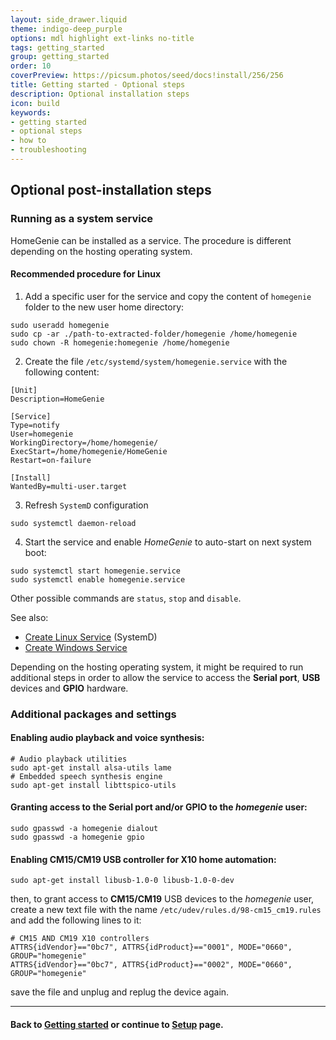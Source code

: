 ```yaml
---
layout: side_drawer.liquid
theme: indigo-deep_purple
options: mdl highlight ext-links no-title
tags: getting_started
group: getting_started
order: 10
coverPreview: https://picsum.photos/seed/docs!install/256/256
title: Getting started - Optional steps
description: Optional installation steps
icon: build
keywords:
- getting started
- optional steps
- how to
- troubleshooting
---
```


## Optional post-installation steps


### Running as a system service

HomeGenie can be installed as a service. The procedure is different depending on the
hosting operating system.

#### Recommended procedure for Linux

1) Add a specific user for the service and copy the content of `homegenie` folder
   to the new user home directory:

```shell
sudo useradd homegenie
sudo cp -ar ./path-to-extracted-folder/homegenie /home/homegenie
sudo chown -R homegenie:homegenie /home/homegenie
```

2) Create the file `/etc/systemd/system/homegenie.service` with the following content:
```shell
[Unit]
Description=HomeGenie

[Service]
Type=notify
User=homegenie
WorkingDirectory=/home/homegenie/
ExecStart=/home/homegenie/HomeGenie
Restart=on-failure

[Install]
WantedBy=multi-user.target
```

3) Refresh `SystemD` configuration
```shell
sudo systemctl daemon-reload
```

4) Start the service and enable <em>HomeGenie</em> to auto-start on next system boot:
```shell
sudo systemctl start homegenie.service
sudo systemctl enable homegenie.service
```

Other possible commands are `status`, `stop` and `disable`.


See also:
- [Create Linux Service](https://devblogs.microsoft.com/dotnet/net-core-and-systemd/#create-unit-files) (SystemD)
- [Create Windows Service](https://learn.microsoft.com/en-us/dotnet/core/extensions/windows-service#create-the-windows-service)


Depending on the hosting operating system, it might be required to run additional steps
in order to allow the service to access the **Serial port**, **USB** devices and **GPIO** hardware.


### Additional packages and settings

#### Enabling **audio playback** and **voice synthesis**:
```shell
# Audio playback utilities
sudo apt-get install alsa-utils lame
# Embedded speech synthesis engine
sudo apt-get install libttspico-utils
```

#### Granting access to the **Serial port** and/or **GPIO** to the *homegenie* user:
```shell
sudo gpasswd -a homegenie dialout
sudo gpasswd -a homegenie gpio
```

#### Enabling CM15/CM19 USB controller for X10 home automation:
```shell
sudo apt-get install libusb-1.0-0 libusb-1.0-0-dev
```
then, to grant access to **CM15/CM19** USB devices to the *homegenie* user, create a new text file
with the name `/etc/udev/rules.d/98-cm15_cm19.rules` and add the following lines to it:
```shell
# CM15 AND CM19 X10 controllers
ATTRS{idVendor}=="0bc7", ATTRS{idProduct}=="0001", MODE="0660", GROUP="homegenie"
ATTRS{idVendor}=="0bc7", ATTRS{idProduct}=="0002", MODE="0660", GROUP="homegenie"
```
save the file and unplug and replug the device again.

---

#### Back to [Getting started](../) or continue to [Setup](../../setup) page.
